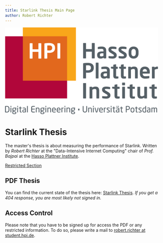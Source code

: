 ```yaml
---
title: Starlink Thesis Main Page
author: Robert Richter
---
```


![hpilogo](./img/hpi_logo.jpg)

# Starlink Thesis

The master's thesis is about measuring the performance of Starlink. Written by _Robert Richter_ at the "Data-Intensive Internet Computing" chair of _Prof. Bajpai_ at the [Hasso Plattner Institute](https://hpi.de).

[Restricted Section](./restricted/_index.md)

## PDF Thesis

You can find the current state of the thesis here: [Starlink Thesis](/restricted/main.pdf).
_If you get a 404 response, you are most likely not signed in._

## Access Control

Please note that you have to be signed up for access the PDF or any restricted information. To do so, please write a mail to [robert.richter at student.hpi.de](mailto:robert.richter@student.hpi.de).

